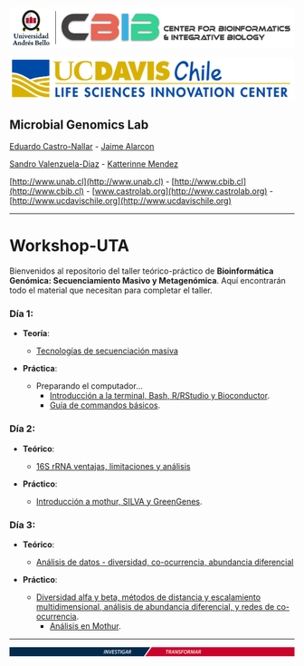 ![UNAB_CBIB](https://github.com/microgenomics/Workshop-UTA/blob/master/images/logocbibhorizontal.png?raw=true)

![UCDavisChile](https://github.com/microgenomics/Workshop-UTA/blob/master/images/UCDavisChile.jpg?raw=true)

## Microbial Genomics Lab

[Eduardo Castro-Nallar](https://github.com/ecastron) - [Jaime Alarcon](https://github.com/jaimealarcon)

[Sandro Valenzuela-Diaz](https://github.com/Sanrrone) - [Katterinne Mendez](https://github.com/Katterinne)

[http://www.unab.cl](http://www.unab.cl) - [http://www.cbib.cl](http://www.cbib.cl) - [www.castrolab.org](http://www.castrolab.org) - [http://www.ucdavischile.org](http://www.ucdavischile.org)

---

# Workshop-UTA

Bienvenidos al repositorio del taller teórico-práctico de **Bioinformática Genómica: Secuenciamiento Masivo y Metagenómica**. Aquí encontrarán todo el material que necesitan para completar el taller.


### Día 1: 

+ **Teoría**: 
	+ [Tecnologías de secuenciación masiva](https://www.dropbox.com/s/75vrk3ia76pvrcg/d%C3%ADa01.pdf?dl=1)

+ **Práctica**:
	+ Preparando el computador...
		+ [Introducción a la terminal, Bash, R/RStudio y Bioconductor](https://github.com/microgenomics/Workshop-UTA/blob/master/Dia1/Dia1_IntroShellBashR.md).
		+ [Guía de commandos básicos](https://github.com/microgenomics/Workshop-UTA/blob/master/Dia1/GuiaComandosBasicosTerminal.md).
 
### Día 2:

+ **Teórico**:
	+ [16S rRNA ventajas, limitaciones y análisis](https://www.dropbox.com/s/13kq95vfm5ejd2b/d%C3%ADa02.pdf?dl=1)  

+ **Práctico**:
	+ [Introducción a mothur, SILVA y GreenGenes](https://github.com/microgenomics/Workshop-UTA/blob/master/Dia2/Dia2_Mothur.md).

### Día 3:

+ **Teórico**:
	+ [Análisis de datos - diversidad, co-ocurrencia, abundancia diferencial](https://www.dropbox.com/s/nebzp31s7rn572d/d%C3%ADa03.pdf?dl=1)

+ **Práctico**:
	+ [Diversidad alfa y beta, métodos de distancia y escalamiento multidimensional, análisis de abundancia diferencial, y redes de co-ocurrencia](https://github.com/microgenomics/Workshop-UTA/blob/master/Dia3/Dia3_DivAbund.md).
		+ [Análisis en Mothur](https://github.com/microgenomics/Workshop-UTA/blob/master/Dia3/Dia3_DivAbund_Mothur.md).

---

![bot](https://github.com/microgenomics/Workshop-UTA/blob/master/images/huinchaunab.jpg?raw=true)
